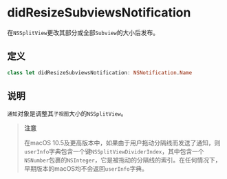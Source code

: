 # didResizeSubviewsNotification

在`NSSplitView`更改其部分或全部`Subview`的大小后发布。

## 定义

```swift
class let didResizeSubviewsNotification: NSNotification.Name
```

## 说明

`通知`对象是调整其`子视图`大小的`NSSplitView`。

> **注意**
> 
> 在macOS 10.5及更高版本中，如果由于用户拖动分隔线而发送了通知，则`userInfo`字典包含一个键`NSSplitViewDividerIndex`，其中包含一个`NSNumber`包裹的`NSInteger`，它是被拖动的分隔线的索引。在任何情况下，早期版本的macOS均不会返回`userInfo`字典。